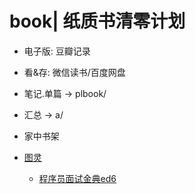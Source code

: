 # book| 纸质书清零计划

- 电子版: 豆瓣记录
- 看&存: 微信读书/百度网盘
- 笔记.单篇 -> plbook/
- 汇总 -> a/

- 家中书架
- [图灵](https://www.ituring.com.cn/user/owe-book)
  - [程序员面试金典ed6](https://github.com/gaylemcd/CtCI-6th-Edition)
